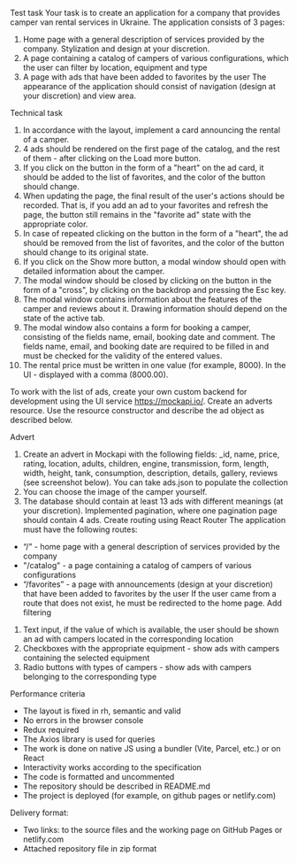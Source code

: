 Test task
Your task is to create an application for a company that provides camper van rental services in Ukraine.
The application consists of 3 pages:
1. Home page with a general description of services provided by the company. Stylization and design at your discretion.
2. A page containing a catalog of campers of various configurations, which the user can filter by location, equipment and type
3. A page with ads that have been added to favorites by the user
The appearance of the application should consist of navigation (design at your discretion) and view area.

Technical task
1. In accordance with the layout, implement a card announcing the rental of a camper.
2. 4 ads should be rendered on the first page of the catalog, and the rest of them - after clicking on the Load more button.
3. If you click on the button in the form of a "heart" on the ad card, it should be added to the list of favorites, and the color of the button should change.
4. When updating the page, the final result of the user's actions should be recorded. That is, if you add an ad to your favorites and refresh the page, the button still remains in the "favorite ad" state with the appropriate color.
5. In case of repeated clicking on the button in the form of a "heart", the ad should be removed from the list of favorites, and the color of the button should change to its original state.
6. If you click on the Show more button, a modal window should open with detailed information about the camper.
7. The modal window should be closed by clicking on the button in the form of a "cross", by clicking on the backdrop and pressing the Esc key.
8. The modal window contains information about the features of the camper and reviews about it. Drawing information should depend on the state of the active tab.
9. The modal window also contains a form for booking a camper, consisting of the fields name, email, booking date and comment. The fields name, email, and booking date are required to be filled in and must be checked for the validity of the entered values.
10. The rental price must be written in one value (for example, 8000). In the UI - displayed with a comma (8000.00).

To work with the list of ads, create your own custom backend for development using the UI service https://mockapi.io/. Create an adverts resource. Use the resource constructor and describe the ad object as described below.

Advert
1. Create an advert in Mockapi with the following fields: _id, name, price, rating, location, adults, children, engine, transmission, form, length, width, height, tank, consumption, description, details, gallery, reviews (see screenshot below). You can take ads.json to populate the collection
2. You can choose the image of the camper yourself.
3. The database should contain at least 13 ads with different meanings (at your discretion). Implemented pagination, where one pagination page should contain 4 ads.
Create routing using React Router
The application must have the following routes:
* “/” - home page with a general description of services provided by the company
* "/catalog" - a page containing a catalog of campers of various configurations
* “/favorites” - a page with announcements (design at your discretion) that have been added to favorites by the user
If the user came from a route that does not exist, he must be redirected to the home page.
Add filtering
1. Text input, if the value of which is available, the user should be shown an ad with campers located in the corresponding location
2. Checkboxes with the appropriate equipment - show ads with campers containing the selected equipment
3. Radio buttons with types of campers - show ads with campers belonging to the corresponding type

Performance criteria
* The layout is fixed in rh, semantic and valid
* No errors in the browser console
* Redux required
* The Axios library is used for queries
* The work is done on native JS using a bundler (Vite, Parcel, etc.) or on React
* Interactivity works according to the specification
* The code is formatted and uncommented
* The repository should be described in README.md
* The project is deployed (for example, on github pages or netlify.com)

Delivery format:
* Two links: to the source files and the working page on GitHub Pages or netlify.com
* Attached repository file in zip format
